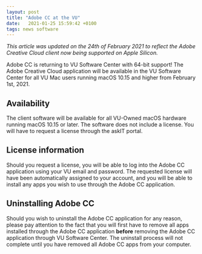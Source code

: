 ```yaml
---
layout: post
title: "Adobe CC at the VU"
date:   2021-01-25 15:59:42 +0100
tags: news software
---
```


*This article was updated on the 24th of February 2021 to reflect the Adobe Creative Cloud client now being supported on Apple Silicon.*

Adobe CC is returning to VU Software Center with 64-bit support!
The Adobe Creative Cloud application will be available in the VU Software Center for all VU Mac users running macOS 10.15 and higher from February 1st, 2021.

## Availability
The client software will be available for all VU-Owned macOS hardware running macOS 10.15 or later. The software does not include a license. You will have to request a license through the askIT portal.

## License information
Should you request a license, you will be able to log into the Adobe CC application using your VU email and password. The requested license will have been automatically assigned to your account, and you will be able to install any apps you wish to use through the Adobe CC application.

## Uninstalling Adobe CC
Should you wish to uninstall the Adobe CC application for any reason, please pay attention to the fact that you will first have to remove all apps installed through the Adobe CC application **before** removing the Adobe CC application through VU Software Center. The uninstall process will not complete until you have removed all Adobe CC apps from your computer.


